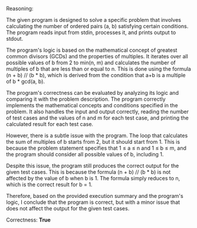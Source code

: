 Reasoning:

The given program is designed to solve a specific problem that involves calculating the number of ordered pairs (a, b) satisfying certain conditions. The program reads input from stdin, processes it, and prints output to stdout.

The program's logic is based on the mathematical concept of greatest common divisors (GCDs) and the properties of multiples. It iterates over all possible values of b from 2 to min(n, m) and calculates the number of multiples of b that are less than or equal to n. This is done using the formula (n + b) // (b * b), which is derived from the condition that a+b is a multiple of b * gcd(a, b).

The program's correctness can be evaluated by analyzing its logic and comparing it with the problem description. The program correctly implements the mathematical concepts and conditions specified in the problem. It also handles the input and output correctly, reading the number of test cases and the values of n and m for each test case, and printing the calculated result for each test case.

However, there is a subtle issue with the program. The loop that calculates the sum of multiples of b starts from 2, but it should start from 1. This is because the problem statement specifies that 1 ≤ a ≤ n and 1 ≤ b ≤ m, and the program should consider all possible values of b, including 1.

Despite this issue, the program still produces the correct output for the given test cases. This is because the formula (n + b) // (b * b) is not affected by the value of b when b is 1. The formula simply reduces to n, which is the correct result for b = 1.

Therefore, based on the provided execution summary and the program's logic, I conclude that the program is correct, but with a minor issue that does not affect the output for the given test cases.

Correctness: **True**